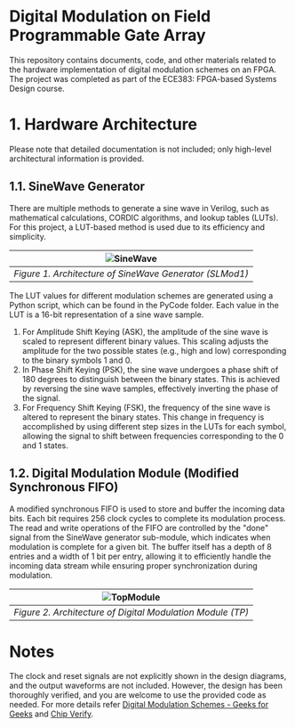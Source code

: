 # Digital Modulation on Field Programmable Gate Array

This repository contains documents, code, and other materials related to the hardware implementation of digital modulation schemes on an FPGA. The project was completed as part of the ECE383: FPGA-based Systems Design course.

# 1. Hardware Architecture

Please note that detailed documentation is not included; only high-level architectural information is provided. 

## 1.1. SineWave Generator

There are multiple methods to generate a sine wave in Verilog, such as mathematical calculations, CORDIC algorithms, and lookup tables (LUTs). For this project, a LUT-based method is used due to its efficiency and simplicity.

|  ![SineWave](https://github.com/user-attachments/assets/b3003268-4630-42b6-a39b-a11163bc6d6d) |
|:----:|
| _Figure 1. Architecture of SineWave Generator (SLMod1)_|

The LUT values for different modulation schemes are generated using a Python script, which can be found in the PyCode folder. Each value in the LUT is a 16-bit representation of a sine wave sample.
1. For Amplitude Shift Keying (ASK), the amplitude of the sine wave is scaled to represent different binary values. This scaling adjusts the amplitude for the two possible states (e.g., high and low) corresponding to the binary symbols 1 and 0.
2. In Phase Shift Keying (PSK), the sine wave undergoes a phase shift of 180 degrees to distinguish between the binary states. This is achieved by reversing the sine wave samples, effectively inverting the phase of the signal.
3. For Frequency Shift Keying (FSK), the frequency of the sine wave is altered to represent the binary states. This change in frequency is accomplished by using different step sizes in the LUTs for each symbol, allowing the signal to shift between frequencies corresponding to the 0 and 1 states.

## 1.2. Digital Modulation Module (Modified Synchronous FIFO)

A modified synchronous FIFO is used to store and buffer the incoming data bits. Each bit requires 256 clock cycles to complete its modulation process. The read and write operations of the FIFO are controlled by the "done" signal from the SineWave generator sub-module, which indicates when modulation is complete for a given bit. The buffer itself has a depth of 8 entries and a width of 1 bit per entry, allowing it to efficiently handle the incoming data stream while ensuring proper synchronization during modulation.

| ![TopModule](https://github.com/user-attachments/assets/ae126c48-f352-4826-8e09-04e0409dee8e) |
|:----:|
| _Figure 2. Architecture of Digital Modulation Module (TP)_|

# Notes

The clock and reset signals are not explicitly shown in the design diagrams, and the output waveforms are not included. However, the design has been thoroughly verified, and you are welcome to use the provided code as needed. For more details refer [Digital Modulation Schemes - Geeks for Geeks](https://www.geeksforgeeks.org/digital-modulation-techniques/) and [Chip Verify](https://www.chipverify.com/).
